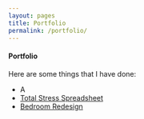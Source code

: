 ```yaml
---
layout: pages
title: Portfolio
permalink: /portfolio/
---
```


#### Portfolio
Here are some things that I have done:

<ul class="body">
  <li>A</li>
  <li><a href="/portfolio/tss/">Total Stress Spreadsheet</a></li>
  <li><a href="/portfolio/bdrmrd/">Bedroom Redesign</a></li>
</ul>
